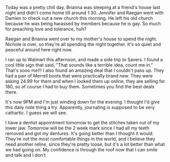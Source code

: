 Today was a pretty chill day. Brianna was sleeping at a friend's house last night and didn't come home till around 1:30. Jennifer and Raegan went with Damien to check out a new church this morning. He left his old church because he was being harassed by members because he is gay. So much for preaching love and tolerance, huh? 

Raegan and Brianna went over to my mother's house to spend the night. Nichole is over, so they're all spending the night together. It's so quiet and peaceful around here right now. 

I ran up to Walmart this afternoon, and made a side trip to Savers. I found a cool little sign that said, "That sounds like a terrible idea, count me in." That's sooo me!!! I also found an amazing deal that I couldn't pass up. They had a pair of Merrell boots that were practically brand new. They were asking 24.99 for them and when I looked them up online, they are selling for 180, so of course I had to buy them. Sometimes you find the best deals there. 

It's now 9PM and I'm just winding down for the evening. I thought I'd give this daily note thing a try. Apparently, journaling is supposed to be very cathartic. I guess we will see. 

I have a dentist appointment tomorrow to get the stitches taken out of my lower jaw. Tomorrow will be the 2 week mark since I had all my teeth removed and got my dentures. It's going better than I thought it would. They're not the most comfortable things in the world, and I believe they need another reline, since they're pretty loose, but it's a lot better than what we had going on. My confidence is through the roof now that I can smile and talk and I don't 